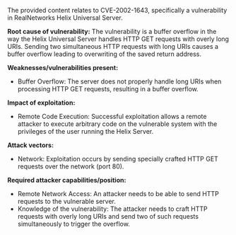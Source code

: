 The provided content relates to CVE-2002-1643, specifically a vulnerability in RealNetworks Helix Universal Server.

**Root cause of vulnerability:**
The vulnerability is a buffer overflow in the way the Helix Universal Server handles HTTP GET requests with overly long URIs. Sending two simultaneous HTTP requests with long URIs causes a buffer overflow leading to overwriting of the saved return address.

**Weaknesses/vulnerabilities present:**
- Buffer Overflow: The server does not properly handle long URIs when processing HTTP GET requests, resulting in a buffer overflow.

**Impact of exploitation:**
- Remote Code Execution: Successful exploitation allows a remote attacker to execute arbitrary code on the vulnerable system with the privileges of the user running the Helix Server.

**Attack vectors:**
- Network: Exploitation occurs by sending specially crafted HTTP GET requests over the network (port 80).

**Required attacker capabilities/position:**
- Remote Network Access: An attacker needs to be able to send HTTP requests to the vulnerable server.
- Knowledge of the vulnerability: The attacker needs to craft HTTP requests with overly long URIs and send two of such requests simultaneously to trigger the overflow.